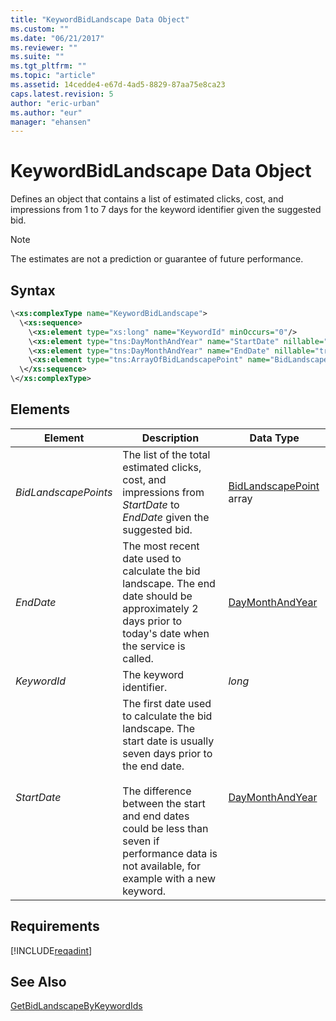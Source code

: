 ```yaml
---
title: "KeywordBidLandscape Data Object"
ms.custom: ""
ms.date: "06/21/2017"
ms.reviewer: ""
ms.suite: ""
ms.tgt_pltfrm: ""
ms.topic: "article"
ms.assetid: 14cedde4-e67d-4ad5-8829-87aa75e8ca23
caps.latest.revision: 5
author: "eric-urban"
ms.author: "eur"
manager: "ehansen"
---
```

# KeywordBidLandscape Data Object
Defines an object that contains a list of estimated clicks, cost, and impressions from 1 to 7 days for the keyword identifier given the suggested bid.

> [!NOTE]
> The estimates are not a prediction or guarantee of future performance.

## Syntax

```xml
\<xs:complexType name="KeywordBidLandscape">
  \<xs:sequence>
    \<xs:element type="xs:long" name="KeywordId" minOccurs="0"/>
    \<xs:element type="tns:DayMonthAndYear" name="StartDate" nillable="true" minOccurs="0"/>
    \<xs:element type="tns:DayMonthAndYear" name="EndDate" nillable="true" minOccurs="0"/>
    \<xs:element type="tns:ArrayOfBidLandscapePoint" name="BidLandscapePoints"  nillable="true" minOccurs="0"/>
  \</xs:sequence>
\</xs:complexType>
```

## <a name="Elements"></a>Elements

|Element|Description|Data Type|
|-----------|---------------|-------------|
|*BidLandscapePoints*|The list of the total estimated clicks, cost, and impressions from *StartDate* to *EndDate* given the suggested bid.|[BidLandscapePoint](../adinsight-api/bidlandscapepoint-data-object.md) array|
|*EndDate*|The most recent date used to calculate the bid landscape. The end date should be approximately 2 days prior to today's date when the service is called.|[DayMonthAndYear](../adinsight-api/daymonthandyear-data-object.md)|
|*KeywordId*|The keyword identifier.|*long*|
|*StartDate*|The first date used to calculate the bid landscape. The start date is usually seven days prior to the end date.<br /><br />The difference between the start and end dates could be less than seven if performance data is not available, for example with a new keyword.|[DayMonthAndYear](../adinsight-api/daymonthandyear-data-object.md)|

## Requirements
[!INCLUDE[reqadint](../adinsight-api/includes/reqadint.md)]
## See Also
[GetBidLandscapeByKeywordIds](../adinsight-api/getbidlandscapebykeywordids-service-operation.md)

